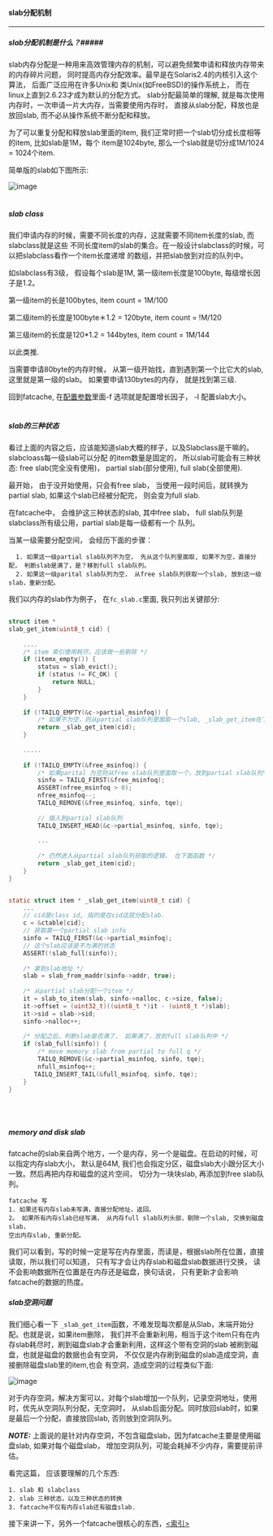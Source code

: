 #### slab分配机制 ####

----------------------------

##### slab分配机制是什么？#####

slab内存分配是一种用来高效管理内存的机制，可以避免频繁申请和释放内存带来的内存碎片问题，
同时提高内存分配效率。最早是在Solaris2.4的内核引入这个算法， 后面广泛应用在许多Unix和
类Unix(如FreeBSD)的操作系统上， 而在linux上直到2.6.23才成为默认的分配方式。
slab分配最简单的理解, 就是每次使用内存时，一次申请一片大内存，当需要使用内存时，
直接从slab分配，释放也是放回slab, 而不必从操作系统不断分配和释放。

为了可以重复分配和释放slab里面的item, 我们正常时把一个slab切分成长度相等的item, 比如slab是1M，每个
item是1024byte, 那么一个slab就是切分成1M/1024 = 1024个item. 

简单版的slab如下图所示:

![image](https://github.com/git-hulk/fatcache-note/blob/master/snapshot/slab_1.png)
<br />
<br />

##### slab class #####

我们申请内存的时候，需要不同长度的内存，这就需要不同item长度的slab, 而slabclass就是这些
不同长度item的slab的集合。在一般设计slabclass的时候，可以把slabclass看作一个item长度递增
的数组，并把slab放到对应的队列中。

如slabclass有3级， 假设每个slab是1M, 第一级item长度是100byte, 每级增长因子是1.2。

第一级item的长是100bytes, item count = 1M/100

第二级item的长度是100byte＊1.2 = 120byte, item count = !M/120

第三级item的长度是120*1.2 = 144bytes, item count = 1M/144

以此类推.

当需要申请80byte的内存时候， 从第一级开始找，直到遇到第一个比它大的slab, 这里就是第一级的slab。
如果要申请130bytes的内存， 就是找到第三级.

回到fatcache, 在[配置参数](./configure.md)里面-f 选项就是配置增长因子， -I 配置slab大小。
<br />
<br />

##### slab的三种状态 #####

看过上面的内容之后，应该能知道slab大概的样子，以及Slabclass是干嘛的。 slabcloass每一级slab可以分配
的item数量是固定的， 所以slab可能会有三种状态: free slab(完全没有使用)， partial slab(部分使用),
full slab(全部使用).

最开始， 由于没开始使用，只会有free slab， 当使用一段时间后，就转换为partial slab, 如果这个slab已经被分配完，
则会变为full slab.

在fatcache中， 会维护这三种状态的slab, 其中free slab， full slab队列是slabclass所有级公用，partial slab是每一级都有一个
队列。

当某一级需要分配空间， 会经历下面的步骤：
```
  1. 如果这一级partial slab队列不为空， 先从这个队列里面取, 如果不为空，直接分配， 判断slab是满了，是？移到full slab队列。
  2. 如果这一级parital slab队列为空， 从free slab队列获取一个slab, 放到这一级slab，重新分配。
```
我们以内存的slab作为例子， 在`fc_slab.c`里面, 我只列出关键部分:
```c

struct item *
slab_get_item(uint8_t cid) {
    
    ....
    /* item 索引使用耗尽，应该做一些剔除 */
    if (itemx_empty()) {
        status = slab_evict();
        if (status != FC_OK) {
            return NULL;
        }   
    }  
    
    if (!TAILQ_EMPTY(&c->partial_msinfoq)) {
        /* 如果不为空，则从partial slab队列里面取一个slab, _slab_get_item在下面定义*/
        return _slab_get_item(cid);
    }
    
    .....
    
    if (!TAILQ_EMPTY(&free_msinfoq)) {
        /* 如果parital 为空则从free slab队列里面取一个，放到partial slab队列*/
        sinfo = TAILQ_FIRST(&free_msinfoq);
        ASSERT(nfree_msinfoq > 0);
        nfree_msinfoq--;
        TAILQ_REMOVE(&free_msinfoq, sinfo, tqe);
        
        // 插入到partial slab队列
        TAILQ_INSERT_HEAD(&c->partial_msinfoq, sinfo, tqe);
        
        ...
        
        /* 仍然进入从partial slab队列获取的逻辑， 在下面函数 */
        return _slab_get_item(cid);
    }
}


static struct item * _slab_get_item(uint8_t cid) {
    ...
    // cid是class id, 指的是在cid这层分配slab.
    c = &ctable[cid];
    // 获取第一个partial slab info
    sinfo = TAILQ_FIRST(&c->partial_msinfoq);
    // 这个slab应该是不为满的状态
    ASSERT(!slab_full(sinfo));
    
    /* 拿到slab地址 */
    slab = slab_from_maddr(sinfo->addr, true);
    
    /* 从partial slab分配一个item */
    it = slab_to_item(slab, sinfo->nalloc, c->size, false);
    it->offset = (uint32_t)((uint8_t *)it - (uint8_t *)slab);
    it->sid = slab->sid;
    sinfo->nalloc++;
    
    /* 分配之后，判断slab是否满了， 如果满了，放到full slab队列中 */
    if (slab_full(sinfo)) {
        /* move memory slab from partial to full q */
        TAILQ_REMOVE(&c->partial_msinfoq, sinfo, tqe);
        nfull_msinfoq++;
       TAILQ_INSERT_TAIL(&full_msinfoq, sinfo, tqe);
    }
}


```
<br />
<br />

##### memory and disk slab #####

fatcache的slab来自两个地方，一个是内存，另一个是磁盘。在启动的时候，可以指定内存slab大小，
默认是64M, 我们也会指定分区，磁盘slab大小跟分区大小一致。然后再把内存和磁盘的这片空间，
切分为一块块slab, 再添加到free slab队列。

```
fatcache 写
1. 如果还有内存slab未写满，直接分配地址，返回。
2。 如果所有内存slab已经写满， 从内存full slab队列头部，剔除一个slab, 交换到磁盘slab，
空出内存slab, 重新分配。
```
我们可以看到，写的时候一定是写在内存里面，而读是，根据slab所在位置，直接读取，所以我们可以知道，
只有写才会让内存slab和磁盘slab数据进行交换， 读不会影响数据所在位置是在内存还是磁盘，换句话说，
只有更新才会影响fatcache的数据的热度。

##### slab空洞问题 #####

我们细心看一下 `_slab_get_item`函数，不难发现每次都是从Slab，末端开始分配。也就是说，如果item删除，
我们并不会重新利用，相当于这个item只有在内存slab耗尽时，刷到磁盘slab才会重新利用，这样这个带有空洞的slab
被刷到磁盘，也就是磁盘的数据也会有空洞， 不仅仅是内存刷到磁盘的slab造成空洞，直接删除磁盘slab里的item,也会
有空洞，造成空洞的过程类似下面:

![image](https://github.com/git-hulk/fatcache-note/blob/master/snapshot/slab_hole.png)

对于内存空洞，解决方案可以，对每个slab增加一个队列，记录空洞地址，使用时，优先从空洞队列分配，无空洞时，
从slab后面分配。同时放回slab时，如果是最后一个分配，直接放回slab, 否则放到空洞队列。

***NOTE:*** 上面说的是针对内存空洞，不包含磁盘slab，因为fatcache主要是使用磁盘slab, 如果对每个磁盘slab，
增加空洞队列，可能会耗掉不少内存，需要提前评估。


看完这篇， 应该要理解的几个东西:
```
1. slab 和 slabclass
2. slab 三种状态，以及三种状态的转换
3. fatcache不仅有内存slab还有磁盘slab.
```

接下来讲一下，另外一个fatcache很核心的东西，[<索引>](./itemx.md)
